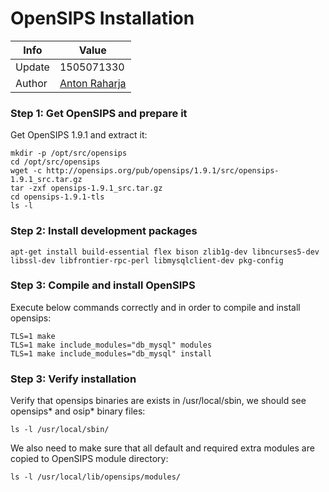# OpenSIPS Installation

Info   | Value
------ | -----
Update | 1505071330
Author | [Anton Raharja](http://antonraharja.com)

### Step 1: Get OpenSIPS and prepare it

Get OpenSIPS 1.9.1 and extract it:

```
mkdir -p /opt/src/opensips
cd /opt/src/opensips
wget -c http://opensips.org/pub/opensips/1.9.1/src/opensips-1.9.1_src.tar.gz
tar -zxf opensips-1.9.1_src.tar.gz
cd opensips-1.9.1-tls
ls -l
```

### Step 2: Install development packages

```
apt-get install build-essential flex bison zlib1g-dev libncurses5-dev libssl-dev libfrontier-rpc-perl libmysqlclient-dev pkg-config
```

### Step 3: Compile and install OpenSIPS

Execute below commands correctly and in order to compile and install opensips:

```
TLS=1 make
TLS=1 make include_modules="db_mysql" modules
TLS=1 make include_modules="db_mysql" install
```

### Step 3: Verify installation

Verify that opensips binaries are exists in /usr/local/sbin, we should see opensips* and osip* binary files:

```
ls -l /usr/local/sbin/
```

We also need to make sure that all default and required extra modules are copied to OpenSIPS module directory:

```
ls -l /usr/local/lib/opensips/modules/
```
